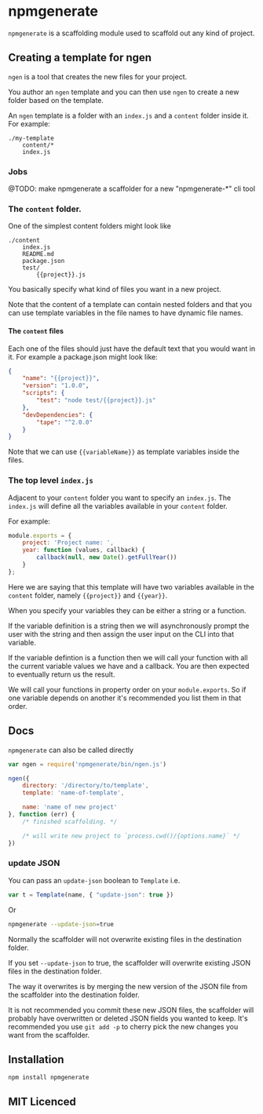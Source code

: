 # npmgenerate

`npmgenerate` is a scaffolding module used to scaffold out
  any kind of project.

## Creating a template for ngen

`ngen` is a tool that creates the new files for your project.

You author an `ngen` template and you can then use `ngen` to
  create a new folder based on the template.

An `ngen` template is a folder with an `index.js` and a `content`
  folder inside it. For example:

```
./my-template
    content/*
    index.js
```

### Jobs

@TODO: make npmgenerate a scaffolder for a new "npmgenerate-*" cli tool


### The `content` folder.

One of the simplest content folders might look like

```
./content
    index.js
    README.md
    package.json
    test/
        {{project}}.js
```

You basically specify what kind of files you want in a
  new project.

Note that the content of a template can contain nested folders
  and that you can use template variables in the file names to
  have dynamic file names.

#### The `content` files

Each one of the files should just have the default text that you
  would want in it. For example a package.json might look like:

```json
{
    "name": "{{project}}",
    "version": "1.0.0",
    "scripts": {
        "test": "node test/{{project}}.js"
    },
    "devDependencies": {
        "tape": "^2.0.0"
    }
}
```

Note that we can use `{{variableName}}` as template variables
  inside the files.

### The top level `index.js`

Adjacent to your `content` folder you want to specify an
  `index.js`. The `index.js` will define all the variables
  available in your `content` folder.

For example:

```js
module.exports = {
    project: 'Project name: ',
    year: function (values, callback) {
        callback(null, new Date().getFullYear())
    }
};
```

Here we are saying that this template will have two variables
  available in the `content` folder, namely `{{project}}` and
  `{{year}}`.

When you specify your variables they can be either a string or
  a function.

If the variable definition is a string then we
  will asynchronously prompt the user with the string and then
  assign the user input on the CLI into that variable.

If the variable defintion is a function then we will call your
  function with all the current variable values we have and a
  callback. You are then expected to eventually return us the
  result.

We will call your functions in property order on your
  `module.exports`. So if one variable depends on another it's
  recommended you list them in that order.


## Docs

`npmgenerate` can also be called directly

```js
var ngen = require('npmgenerate/bin/ngen.js')

ngen({
    directory: '/directory/to/template',
    template: 'name-of-template',

    name: 'name of new project'
}, function (err) {
    /* finished scaffolding. */

    /* will write new project to `process.cwd()/{options.name}` */
})
```

### update JSON

You can pass an `update-json` boolean to `Template` i.e.

```js
var t = Template(name, { "update-json": true })
```

Or

```sh
npmgenerate --update-json=true
```

Normally the scaffolder will not overwrite existing files in
  the destination folder.

If you set `--update-json` to true, the scaffolder will
  overwrite existing JSON files in the destination folder.

The way it overwrites is by merging the new version of the JSON
  file from the scaffolder into the destination folder.

It is not recommended you commit these new JSON files, the
  scaffolder will probably have overwritten or deleted JSON
  fields you wanted to keep. It's recommended you use
  `git add -p` to cherry pick the new changes you want from the
  scaffolder.

## Installation

`npm install npmgenerate`

## MIT Licenced

  [usage]: https://github.com/serapath/npmgenerate/tree/master/bin/usage.md
